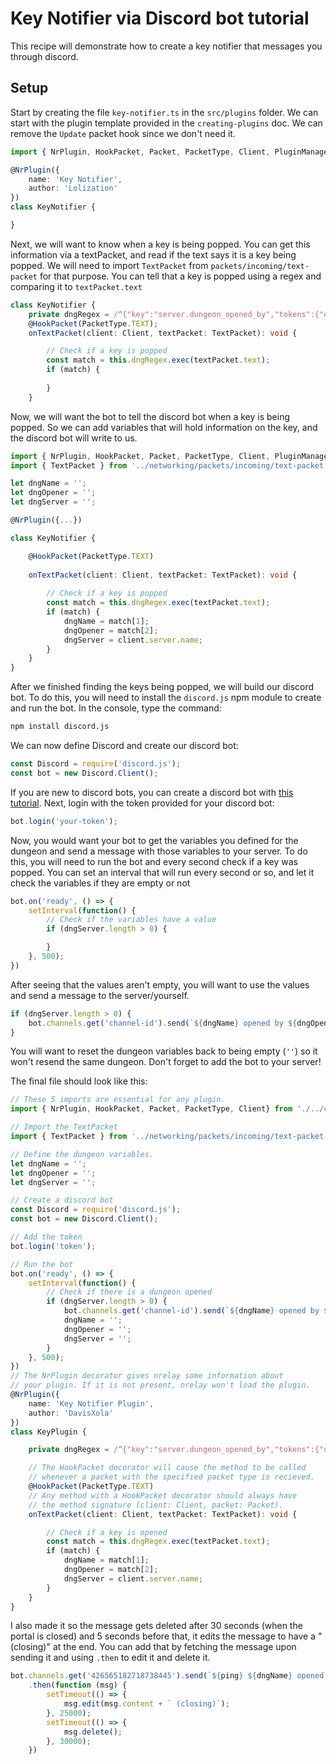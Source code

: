 # Key Notifier via Discord bot tutorial
This recipe will demonstrate how to create a key notifier that messages you through discord.

## Setup
Start by creating the file `key-notifier.ts` in the `src/plugins` folder. We can start with the plugin template provided in the `creating-plugins` doc. We can remove the `Update` packet hook since we don't need it.
```typescript
import { NrPlugin, HookPacket, Packet, PacketType, Client, PluginManager} from './../core/plugin-module';

@NrPlugin({
    name: 'Key Notifier',
    author: 'Lolization'
})
class KeyNotifier {

}

```
Next, we will want to know when a key is being popped. You can get this information via a textPacket, and read if the text says it is a key being popped.
We will need to import `TextPacket` from `packets/incoming/text-packet` for that purpose.
You can tell that a key is popped using a regex and comparing it to `textPacket.text`
```typescript
class KeyNotifier {
    private dngRegex = /^{"key":"server.dungeon_opened_by","tokens":{"dungeon":"(\S.*)", "name":"(\w+)"}}$/;
    @HookPacket(PacketType.TEXT);
    onTextPacket(client: Client, textPacket: TextPacket): void {

        // Check if a key is popped
        const match = this.dngRegex.exec(textPacket.text);
        if (match) {
            
        }
    }
```
Now, we will want the bot to tell the discord bot when a key is being popped. So we can add variables that will hold information on the key, and the discord bot will write to us.
```typescript
import { NrPlugin, HookPacket, Packet, PacketType, Client, PluginManager, Log, LogLevel } from './../core/plugin-module';
import { TextPacket } from '../networking/packets/incoming/text-packet';

let dngName = '';
let dngOpener = '';
let dngServer = '';

@NrPlugin({...})

class KeyNotifier {

    @HookPacket(PacketType.TEXT)
    
    onTextPacket(client: Client, textPacket: TextPacket): void {
        
        // Check if a key is popped
        const match = this.dngRegex.exec(textPacket.text);
        if (match) {
            dngName = match[1];
            dngOpener = match[2];
            dngServer = client.server.name;
        }
    }
}
```




After we finished finding the keys being popped, we will build our discord bot. To do this, you will need to install the `discord.js` npm module to create and run the bot. In the console, type the command:
```bash
npm install discord.js
```
We can now define Discord and create our discord bot:
```typescript
const Discord = require('discord.js');
const bot = new Discord.Client();
```
If you are new to discord bots, you can create a discord bot with [this tutorial](https://twentysix26.github.io/Red-Docs/red_guide_bot_accounts/#creating-a-new-bot-account).
Next, login with the token provided for your discord bot:
```typescript
bot.login('your-token');
```
Now, you would want your bot to get the variables you defined for the dungeon and send a message with those variables to your server. To do this, you will need to run the bot and every second check if a key was popped.
You can set an interval that will run every second or so, and let it check the variables if they are empty or not
```typescript
bot.on('ready', () => {
    setInterval(function() {
        // Check if the variables have a value
        if (dngServer.length > 0) {

        }
    }, 500);
})
```
After seeing that the values aren't empty, you will want to use the values and send a message to the server/yourself.

```typescript
if (dngServer.length > 0) {
    bot.channels.get('channel-id').send(`${dngName} opened by ${dngOpener} in ${dngServer}`)
}
```
You will want to reset the dungeon variables back to being empty (`''`) so it won't resend the same dungeon.
Don't forget to add the bot to your server!

The final file should look like this:
```typescript
// These 5 imports are essential for any plugin.
import { NrPlugin, HookPacket, Packet, PacketType, Client} from './../core/plugin-module';

// Import the TextPacket
import { TextPacket } from '../networking/packets/incoming/text-packet';

// Define the dungeon variables.
let dngName = '';
let dngOpener = '';
let dngServer = '';

// Create a discord bot
const Discord = require('discord.js');
const bot = new Discord.Client();

// Add the token
bot.login('token');

// Run the bot
bot.on('ready', () => {
    setInterval(function() {
        // Check if there is a dungeon opened
        if (dngServer.length > 0) {
            bot.channels.get('channel-id').send(`${dngName} opened by ${dngOpener} in ${dngServer}`)
            dngName = '';
            dngOpener = '';
            dngServer = '';
        }
    }, 500);
})
// The NrPlugin decorator gives nrelay some information about
// your plugin. If it is not present, nrelay won't load the plugin.
@NrPlugin({
    name: 'Key Notifier Plugin',
    author: 'DavisXola'
})
class KeyPlugin {

    private dngRegex = /^{"key":"server.dungeon_opened_by","tokens":{"dungeon":"(\S.*)", "name":"(\w+)"}}$/;

    // The HookPacket decorator will cause the method to be called
    // whenever a packet with the specified packet type is recieved.
    @HookPacket(PacketType.TEXT)
    // Any method with a HookPacket decorator should always have
    // the method signature (client: Client, packet: Packet).
    onTextPacket(client: Client, textPacket: TextPacket): void {

        // Check if a key is opened
        const match = this.dngRegex.exec(textPacket.text);
        if (match) {
            dngName = match[1];
            dngOpener = match[2];
            dngServer = client.server.name;
        }
    }
}
```
I also made it so the message gets deleted after 30 seconds (when the portal is closed) and 5 seconds before that, it edits the message to have a "(closing)" at the end.
You can add that by fetching the message upon sending it and using `.then` to edit it and delete it.
```typescript
bot.channels.get('426565182718738445').send(`${ping} ${dngName} opened by ${dngOpener} in ${dngServer}`)
    .then(function (msg) {
        setTimeout(() => {
            msg.edit(msg.content + ` (closing)`);
        }, 25000);
        setTimeout(() => {
            msg.delete();
        }, 30000);
    })
```
